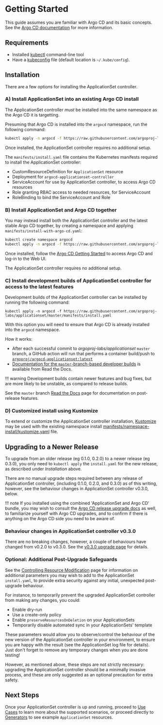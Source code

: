 # Getting Started

This guide assumes you are familiar with Argo CD and its basic concepts. See the [Argo CD documentation](https://argo-cd.readthedocs.io/en/stable/core_concepts/) for more information.
    
## Requirements

* Installed [kubectl](https://kubernetes.io/docs/tasks/tools/install-kubectl/) command-line tool
* Have a [kubeconfig](https://kubernetes.io/docs/tasks/access-application-cluster/configure-access-multiple-clusters/) file (default location is `~/.kube/config`).

## Installation

There are a few options for installing the ApplicationSet controller.

### A) Install ApplicationSet into an existing Argo CD install

The ApplicationSet controller *must* be installed into the same namespace as the Argo CD it is targetting.

Presuming that Argo CD is installed into the `argocd` namespace, run the following command:

```bash
kubectl apply -n argocd -f https://raw.githubusercontent.com/argoproj-labs/applicationset/master/manifests/install.yaml
```

Once installed, the ApplicationSet controller requires no additional setup.

The `manifests/install.yaml` file contains the Kubernetes manifests required to install the ApplicationSet controller:

- CustomResourceDefinition for `ApplicationSet` resource
- Deployment for `argocd-applicationset-controller`
- ServiceAccount for use by ApplicationSet controller, to access Argo CD resources
- Role granting RBAC access to needed resources, for ServiceAccount
- RoleBinding to bind the ServiceAccount and Role


### B) Install ApplicationSet and Argo CD together

You may instead install both the ApplicationSet controller and the latest stable Argo CD together, by creating a namespace and applying `manifests/install-with-argo-cd.yaml`:

```bash
kubectl create namespace argocd
kubectl apply -n argocd -f https://raw.githubusercontent.com/argoproj-labs/applicationset/master/manifests/install-with-argo-cd.yaml
```

Once installed, follow the [Argo CD Getting Started](https://argo-cd.readthedocs.io/en/stable/getting_started/) to access Argo CD and log-in to the Web UI.

The ApplicationSet controller requires no additional setup.

### C) Install development builds of ApplicationSet controller for access to the latest features

Development builds of the ApplicationSet controller can be installed by running the following command:
```
kubectl apply -n argocd -f https://raw.githubusercontent.com/argoproj-labs/applicationset/master/manifests/install.yaml
```

With this option you will need to ensure that Argo CD is already installed into the `argocd` namespace.

How it works:

- After each successful commit to *argoproj-labs/applicationset* `master` branch, a GitHub action will run that performs a container build/push to [`argoproj/argocd-applicationset:latest`](https://quay.io/repository/argoproj/argocd-applicationset?tab=tags )
- [Documentation for the `master`-branch-based developer builds](https://argocd-applicationset.readthedocs.io/en/master/)  is available from Read the Docs.

!!! warning
    Development builds contain newer features and bug fixes, but are more likely to be unstable, as compared to release builds.

See the `master` branch [Read the Docs](https://argocd-applicationset.readthedocs.io/en/master/) page for documentation on post-release features.


### D) Customized install using Kustomize

To extend or customize the ApplicationSet controller installation, [Kustomize](https://kustomize.io/) may be used with the existing namespace install [manifests/namespace-install/kustomize.yaml](https://github.com/argoproj-labs/applicationset/blob/master/manifests/namespace-install/kustomization.yaml) file.

## Upgrading to a Newer Release

To upgrade from an older release (eg 0.1.0, 0.2.0) to a newer release (eg 0.3.0), you only need to `kubectl apply` the `install.yaml` for the new release, as described under *Installation* above.

There are no manual upgrade steps required between any release of ApplicationSet controller, (including 0.1.0, 0.2.0, and 0.3.0) as of this writing, however, see the behaviour changes in ApplicationSet controller v0.3.0, below.

!!! note 
    If you installed using the combined 'ApplicationSet and Argo CD' bundle, you may wish to consult the [Argo CD release upgrade docs](https://argo-cd.readthedocs.io/en/stable/operator-manual/upgrading/overview/) as well, to familiarize yourself with Argo CD upgrades, and to confirm if there is anything on the Argo CD side you need to be aware of.

### Behaviour changes in ApplicationSet controller v0.3.0

There are no breaking changes, however, a couple of behaviours have changed from v0.2.0 to v0.3.0. See the [v0.3.0 upgrade page](upgrading/v0.2.0-to-v0.3.0.md) for details.


### Optional: Additional Post-Upgrade Safeguards

See the [Controlling Resource Modification](Controlling-Resource-Modification.md) page for information on additional parameters you may wish to add to the ApplicationSet `install.yaml`, to provide extra security against any initial, unexpected post-upgrade behaviour. 

For instance, to temporarily prevent the upgraded ApplicationSet controller from making any changes, you could:

- Enable dry-run
- Use a create-only policy
- Enable `preserveResourcesOnDeletion` on your ApplicationSets
- Temporarily disable automated sync in your ApplicationSets' template

These parameters would allow you to observe/control the behaviour of the new version of the ApplicationSet controller in your environment, to ensure you are happy with the result (see the ApplicationSet log file for details). Just don't forget to remove any temporary changes when you are done testing!

However, as mentioned above, these steps are not strictly necessary: upgrading the ApplicationSet controller should be a minimally invasive process, and these are only suggested as an optional precaution for extra safety.

## Next Steps

Once your ApplicationSet controller is up and running, proceed to [Use Cases](Use-Cases.md) to learn more about the supported scenarios, or proceed directly to [Generators](Generators.md) to see example `ApplicationSet` resources. 
